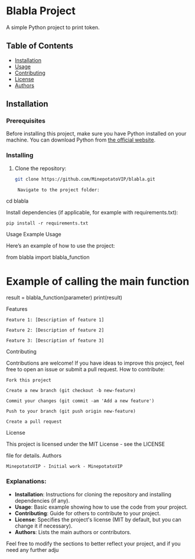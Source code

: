 # Blabla Project

A simple Python project to print token.

## Table of Contents

- [Installation](#installation)
- [Usage](#usage)
- [Contributing](#contributing)
- [License](#license)
- [Authors](#authors)

## Installation

### Prerequisites

Before installing this project, make sure you have Python installed on your machine. You can download Python from [the official website](https://www.python.org/downloads/).

### Installing

1. Clone the repository:
   ```bash
   git clone https://github.com/MinepotatoVIP/blabla.git

    Navigate to the project folder:

cd blabla

Install dependencies (if applicable, for example with requirements.txt):

    pip install -r requirements.txt

Usage
Example Usage

Here’s an example of how to use the project:

from blabla import blabla_function

# Example of calling the main function
result = blabla_function(parameter)
print(result)

Features

    Feature 1: [Description of feature 1]

    Feature 2: [Description of feature 2]

    Feature 3: [Description of feature 3]

Contributing

Contributions are welcome! If you have ideas to improve this project, feel free to open an issue or submit a pull request.
How to contribute:

    Fork this project

    Create a new branch (git checkout -b new-feature)

    Commit your changes (git commit -am 'Add a new feature')

    Push to your branch (git push origin new-feature)

    Create a pull request

License

This project is licensed under the MIT License - see the LICENSE

file for details.
Authors

    MinepotatoVIP - Initial work - MinepotatoVIP


### Explanations:
- **Installation**: Instructions for cloning the repository and installing dependencies (if any).
- **Usage**: Basic example showing how to use the code from your project.
- **Contributing**: Guide for others to contribute to your project.
- **License**: Specifies the project's license (MIT by default, but you can change it if necessary).
- **Authors**: Lists the main authors or contributors.

Feel free to modify the sections to better reflect your project, and if you need any further adju
